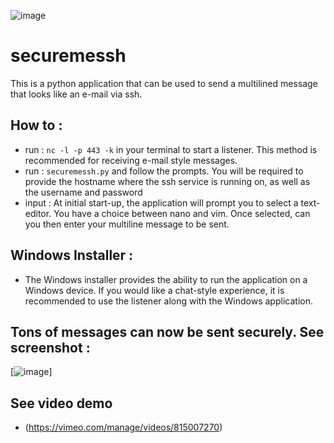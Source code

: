 ![image](https://user-images.githubusercontent.com/101802030/229880570-edc35d5f-addc-438d-9a0a-a825150f24d4.png)


# securemessh
This is a python application that can be used to send a multilined message that looks like an e-mail via ssh.

## How to :
- run : `nc -l -p 443 -k` in your terminal to start a listener. This method is recommended for receiving e-mail style messages.
- run : `securemessh.py` and follow the prompts. You will be required to provide the hostname where the ssh service is running on, as well as the username and password
- input : At initial start-up, the application will prompt you to select a text-editor. You have a choice between nano and vim. Once selected, can you then enter your multiline message to be sent.

## Windows Installer :
- The Windows installer provides the ability to run the application on a Windows device. If you would like a chat-style experience, it is recommended to use the listener along with the Windows application.

## Tons of messages can now be sent securely. See screenshot :

[![image](https://user-images.githubusercontent.com/101802030/229977759-e0223fe0-15de-4aaa-9916-a45eb626fe14.png)]

## See video demo
- (https://vimeo.com/manage/videos/815007270)

